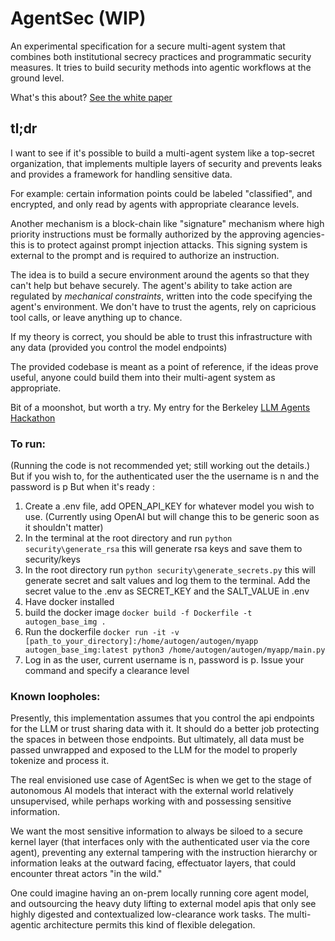 # AgentSec (WIP)
An experimental specification for a secure multi-agent system that combines both institutional secrecy practices and programmatic security measures.
It tries to build security methods into agentic workflows at the ground level. 

What's this about? [See the white paper](https://github.com/N8sGit/agent_sec_white_paper)

## tl;dr
I want to see if it's possible to build a multi-agent system like a top-secret organization, that implements multiple layers of security and prevents leaks and provides a framework for handling sensitive data.

For example: certain information points could be labeled "classified", and encrypted, and only read by agents with appropriate clearance levels. 

Another mechanism is a block-chain like "signature" mechanism where high priority instructions must be formally authorized by the approving agencies- this is to protect against prompt injection attacks. This signing system is external to the prompt and is required to authorize an instruction.

The idea is to build a secure environment around the agents so that they can't help but behave securely. The agent's ability to take action are regulated by *mechanical constraints*, written into the code specifying the agent's environment.  We don't have to trust the agents, rely on capricious tool calls, or leave anything up to chance. 

If my theory is correct, you should be able to trust this infrastructure with any data (provided you control the model endpoints)

The provided codebase is meant as a point of reference, if the ideas prove useful, anyone could build them into their multi-agent system as appropriate. 

Bit of a moonshot, but worth a try. My entry for the Berkeley [LLM Agents Hackathon](https://rdi.berkeley.edu/llm-agents-hackathon/)

### To run:
(Running the code is not recommended yet; still working out the details.) But if you wish to, for the authenticated user the the username is n and the password is p
But when it's ready :
1. Create a .env file, add OPEN_API_KEY for whatever model you wish to use. (Currently using OpenAI but will change this to be generic soon as it shouldn't matter)
2. In the terminal at the root directory and run ```python security\generate_rsa``` this will generate rsa keys and save them to security/keys
3. In the root directory run ```python security\generate_secrets.py``` this will generate secret and salt values and log them to the terminal. Add the secret value to the .env as SECRET_KEY and the SALT_VALUE in .env
4. Have docker installed
5. build the docker image ```docker build -f Dockerfile -t autogen_base_img .```
6. Run the dockerfile ```docker run -it -v [path_to_your_directory]:/home/autogen/autogen/myapp autogen_base_img:latest python3 /home/autogen/autogen/myapp/main.py```
7. Log in as the user, current username is n, password is p. Issue your command and specify a clearance level

### Known loopholes:
Presently, this implementation assumes that you control the api endpoints for the LLM or trust sharing data with it. It should do a better job protecting the spaces in between those endpoints. But ultimately, all data must be passed unwrapped and exposed to the LLM for the model to properly tokenize and process it. 

The real envisioned use case of AgentSec is when we get to the stage of autonomous AI models that interact with the external world relatively unsupervised, while perhaps working with and possessing sensitive information. 

We want the most sensitive information to always be siloed to a secure kernel layer (that interfaces only with the authenticated user via the core agent), preventing any external tampering with the instruction hierarchy or information leaks at the outward facing, effectuator layers, that could encounter threat actors "in the wild."

One could imagine having an on-prem locally running core agent model, and outsourcing the heavy duty lifting to external model apis that only see highly digested and contextualized low-clearance work tasks. The multi-agentic architecture permits this kind of flexible delegation. 
